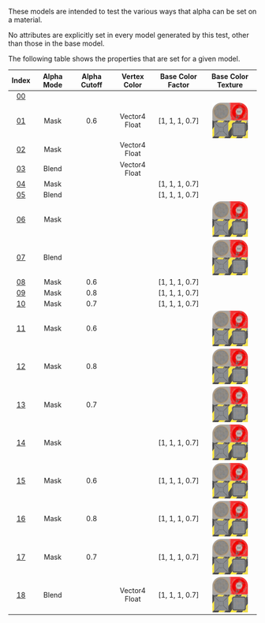These models are intended to test the various ways that alpha can be set on a material.

No attributes are explicitly set in every model generated by this test, other than those in the base model.  
 
The following table shows the properties that are set for a given model.  


Index | Alpha Mode | Alpha Cutoff | Vertex Color | Base Color Factor | Base Color Texture
:---: | :---: | :---: | :---: | :---: | :---:
[00](./Material_Alpha_00.gltf) |   |   |   |   |  
[01](./Material_Alpha_01.gltf) | Mask | 0.6 | Vector4 Float | [1, 1, 1, 0.7] | <img src="./Texture_baseColor.png" height="72" width="72" align="middle">
[02](./Material_Alpha_02.gltf) | Mask |   | Vector4 Float |   |  
[03](./Material_Alpha_03.gltf) | Blend |   | Vector4 Float |   |  
[04](./Material_Alpha_04.gltf) | Mask |   |   | [1, 1, 1, 0.7] |  
[05](./Material_Alpha_05.gltf) | Blend |   |   | [1, 1, 1, 0.7] |  
[06](./Material_Alpha_06.gltf) | Mask |   |   |   | <img src="./Texture_baseColor.png" height="72" width="72" align="middle">
[07](./Material_Alpha_07.gltf) | Blend |   |   |   | <img src="./Texture_baseColor.png" height="72" width="72" align="middle">
[08](./Material_Alpha_08.gltf) | Mask | 0.6 |   | [1, 1, 1, 0.7] |  
[09](./Material_Alpha_09.gltf) | Mask | 0.8 |   | [1, 1, 1, 0.7] |  
[10](./Material_Alpha_10.gltf) | Mask | 0.7 |   | [1, 1, 1, 0.7] |  
[11](./Material_Alpha_11.gltf) | Mask | 0.6 |   |   | <img src="./Texture_baseColor.png" height="72" width="72" align="middle">
[12](./Material_Alpha_12.gltf) | Mask | 0.8 |   |   | <img src="./Texture_baseColor.png" height="72" width="72" align="middle">
[13](./Material_Alpha_13.gltf) | Mask | 0.7 |   |   | <img src="./Texture_baseColor.png" height="72" width="72" align="middle">
[14](./Material_Alpha_14.gltf) | Mask |   |   | [1, 1, 1, 0.7] | <img src="./Texture_baseColor.png" height="72" width="72" align="middle">
[15](./Material_Alpha_15.gltf) | Mask | 0.6 |   | [1, 1, 1, 0.7] | <img src="./Texture_baseColor.png" height="72" width="72" align="middle">
[16](./Material_Alpha_16.gltf) | Mask | 0.8 |   | [1, 1, 1, 0.7] | <img src="./Texture_baseColor.png" height="72" width="72" align="middle">
[17](./Material_Alpha_17.gltf) | Mask | 0.7 |   | [1, 1, 1, 0.7] | <img src="./Texture_baseColor.png" height="72" width="72" align="middle">
[18](./Material_Alpha_18.gltf) | Blend |   | Vector4 Float | [1, 1, 1, 0.7] | <img src="./Texture_baseColor.png" height="72" width="72" align="middle">
 
